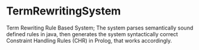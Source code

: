 # TermRewritingSystem
Term Rewriting Rule Based System; The system parses semantically sound defined rules in java, then generates the system syntactically correct Constraint Handling Rules (CHR) in Prolog, that works accordingly.
